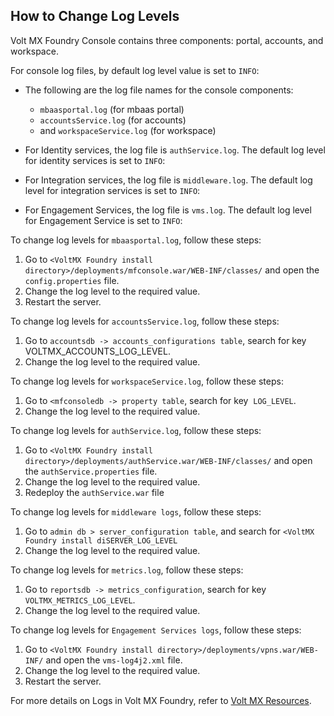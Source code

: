                          


How to Change Log Levels
------------------------

Volt MX  Foundry Console contains three components: portal, accounts, and workspace.

For console log files, by default log level value is set to `INFO`:

*   The following are the log file names for the console components:
    *   `mbaasportal.log` (for mbaas portal)
    *   `accountsService.log` (for accounts)
    *   and `workspaceService.log` (for workspace)

*   For Identity services, the log file is `authService.log`. The default log level for identity services is set to `INFO`:
    
*   For Integration services, the log file is `middleware.log`. The default log level for integration services is set to `INFO`:
    
*   For Engagement Services, the log file is `vms.log`. The default log level for Engagement Service is set to `INFO`:

To change log levels for `mbaasportal.log`, follow these steps:

1.  Go to `<VoltMX Foundry install directory>/deployments/mfconsole.war/WEB-INF/classes/` and open the `config.properties` file.
2.  Change the log level to the required value.
3.  Restart the server.

To change log levels for `accountsService.log`, follow these steps:

1.  Go to `accountsdb -> accounts_configurations table`, search for key VOLTMX\_ACCOUNTS\_LOG\_LEVEL.
2.  Change the log level to the required value.

To change log levels for `workspaceService.log`, follow these steps:

1.  Go to  `<mfconsoledb -> property table`, search for key  `LOG_LEVEL`.
2.  Change the log level to the required value.

To change log levels for `authService.log`, follow these steps:

1.  Go to `<VoltMX Foundry install directory>/deployments/authService.war/WEB-INF/classes/` and open the `authService.properties` file.
2.  Change the log level to the required value.
3.  Redeploy the `authService.war` file

To change log levels for `middleware logs`, follow these steps:

1.  Go to `admin db > server_configuration table`, and search for `<VoltMX Foundry install diSERVER_LOG_LEVEL`
2.  Change the log level to the required value.

To change log levels for `metrics.log`, follow these steps:

1.  Go to `reportsdb -> metrics_configuration`, search for key `VOLTMX_METRICS_LOG_LEVEL`.
2.  Change the log level to the required value.

To change log levels for `Engagement Services logs`, follow these steps:

1.  Go to `<VoltMX Foundry install directory>/deployments/vpns.war/WEB-INF/` and open the `vms-log4j2.xml` file.
2.  Change the log level to the required value.
3.  Restart the server.

For more details on Logs in Volt MX Foundry, refer to [Volt MX Resources](https://support.hcltechsw.com/csm?id=volt_mx_support).
